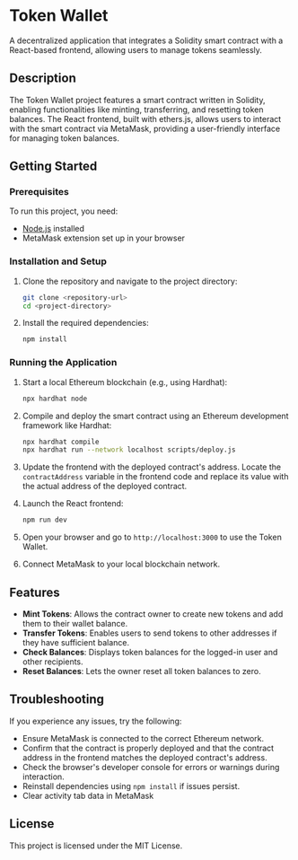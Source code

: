 # Token Wallet

A decentralized application that integrates a Solidity smart contract with a React-based frontend, allowing users to manage tokens seamlessly.

## Description

The Token Wallet project features a smart contract written in Solidity, enabling functionalities like minting, transferring, and resetting token balances. The React frontend, built with ethers.js, allows users to interact with the smart contract via MetaMask, providing a user-friendly interface for managing token balances.

## Getting Started

### Prerequisites

To run this project, you need:

- [Node.js](https://nodejs.org/) installed
- MetaMask extension set up in your browser

### Installation and Setup

1. Clone the repository and navigate to the project directory:

   ```bash
   git clone <repository-url>
   cd <project-directory>
   ```

2. Install the required dependencies:

   ```bash
   npm install
   ```

### Running the Application

1. Start a local Ethereum blockchain (e.g., using Hardhat):

   ```bash
   npx hardhat node
   ```

2. Compile and deploy the smart contract using an Ethereum development framework like Hardhat:

   ```bash
   npx hardhat compile
   npx hardhat run --network localhost scripts/deploy.js
   ```

3. Update the frontend with the deployed contract's address. Locate the `contractAddress` variable in the frontend code and replace its value with the actual address of the deployed contract.

4. Launch the React frontend:

   ```bash
   npm run dev
   ```

5. Open your browser and go to `http://localhost:3000` to use the Token Wallet.

6. Connect MetaMask to your local blockchain network.

## Features

- **Mint Tokens**: Allows the contract owner to create new tokens and add them to their wallet balance.
- **Transfer Tokens**: Enables users to send tokens to other addresses if they have sufficient balance.
- **Check Balances**: Displays token balances for the logged-in user and other recipients.
- **Reset Balances**: Lets the owner reset all token balances to zero.

## Troubleshooting

If you experience any issues, try the following:

- Ensure MetaMask is connected to the correct Ethereum network.
- Confirm that the contract is properly deployed and that the contract address in the frontend matches the deployed contract's address.
- Check the browser's developer console for errors or warnings during interaction.
- Reinstall dependencies using `npm install` if issues persist.
- Clear activity tab data in MetaMask

## License

This project is licensed under the MIT License.
